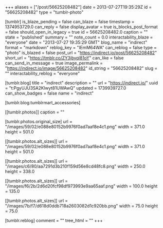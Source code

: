 +++
aliases = ["/post/56625208482"]
date = 2013-07-27T19:35:29Z
id = "56625208482"
type = "tumblr-photo"

[tumblr]
is_blaze_pending = false
can_blaze = false
timestamp = 1374953729.0
can_reply = false
display_avatar = true
is_blocks_post_format = false
should_open_in_legacy = true
id = 56625208482.0
caption = ""
state = "published"
summary = ""
note_count = 0.0
interactability_blaze = "everyone"
date = "2013-07-27 19:35:29 GMT"
blog_name = "indirect"
format = "markdown"
reblog_key = "IEmM64WA"
can_reblog = false
type = "photo"
is_blazed = false
post_url = "https://indirect.io/post/56625208482"
short_url = "https://tmblr.co/ZY3jbyql81oY"
can_like = false
can_send_in_message = true
image_permalink = "https://indirect.io/image/56625208482"
id_string = "56625208482"
slug = ""
interactability_reblog = "everyone"

[tumblr.blog]
title = "indirect"
description = ""
url = "https://indirect.io/"
uuid = "t:PgyUJU3SA2Klwyt81UWAwQ"
updated = 1739939727.0
can_show_badges = false
name = "indirect"

[tumblr.blog.tumblrmart_accessories]

[[tumblr.photos]]
caption = ""

[tumblr.photos.original_size]
url = "/images/59/02/e088e80152b9976f0ad7aaf8e4c1.png"
width = 371.0
height = 501.0

[[tumblr.photos.alt_sizes]]
url = "/images/59/02/e088e80152b9976f0ad7aaf8e4c1.png"
width = 371.0
height = 501.0

[[tumblr.photos.alt_sizes]]
url = "/images/c6/80/aa7291d3b210f159d56e8cd48fc8.png"
width = 250.0
height = 338.0

[[tumblr.photos.alt_sizes]]
url = "/images/f6/2b/2d6d20fcf98df973993e9aa65aaf.png"
width = 100.0
height = 135.0

[[tumblr.photos.alt_sizes]]
url = "/images/7b/f7/d618d0ddb718a2603082d1c920bb.png"
width = 75.0
height = 75.0

[tumblr.reblog]
comment = ""
tree_html = ""
+++
